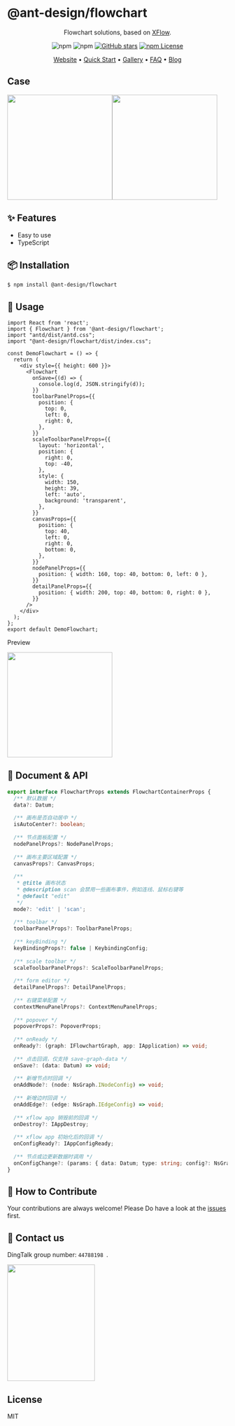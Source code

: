 # @ant-design/flowchart

<div align="center">

Flowchart solutions, based on  [XFlow](https://github.com/antvis/xflow).

![npm](https://img.shields.io/npm/v/@ant-design/charts)
![npm](https://img.shields.io/npm/dm/@ant-design/flowchart)
[![GitHub stars](https://img.shields.io/github/stars/ant-design/ant-design-charts)](https://github.com/ant-design/ant-design-charts/stargazers)
[![npm License](https://img.shields.io/npm/l/@ant-design/charts.svg)](https://www.npmjs.com/package/@ant-design/charts)

<p align="center">
  <a href="https://charts.ant.design/">Website</a> •
  <a href="https://charts.ant.design/en/docs/manual/getting-started">Quick Start</a> •
  <a href="https://charts.ant.design/en/examples/gallery">Gallery</a> •
  <a href="https://charts.ant.design/en/docs/manual/faq">FAQ</a> •
  <a href="https://www.yuque.com/antv/g2plot">Blog</a>
</p>

</div>

## Case
<div style="display: flex;flex-direction: row;">
 <img src=https://gw.alipayobjects.com/zos/antfincdn/4o%26HrctHA3/bcbfb761-4fbb-4bc9-8875-8e71853f3253.png height=240 />
 <img src=https://gw.alipayobjects.com/mdn/rms_19b204/afts/img/A*ixVAQrEoCTcAAAAAAAAAAAAAARQnAQ height=240 />
</div>  

## ✨ Features

- Easy to use
- TypeScript

## 📦 Installation

```bash | pure
$ npm install @ant-design/flowchart
```


## 🔨 Usage

```tsx | pure
import React from 'react';
import { Flowchart } from '@ant-design/flowchart';
import "antd/dist/antd.css";
import "@ant-design/flowchart/dist/index.css";

const DemoFlowchart = () => {
  return (
    <div style={{ height: 600 }}>
      <Flowchart
        onSave={(d) => {
          console.log(d, JSON.stringify(d));
        }}
        toolbarPanelProps={{
          position: {
            top: 0,
            left: 0,
            right: 0,
          },
        }}
        scaleToolbarPanelProps={{
          layout: 'horizontal',
          position: {
            right: 0,
            top: -40,
          },
          style: {
            width: 150,
            height: 39,
            left: 'auto',
            background: 'transparent',
          },
        }}
        canvasProps={{
          position: {
            top: 40,
            left: 0,
            right: 0,
            bottom: 0,
          },
        }}
        nodePanelProps={{
          position: { width: 160, top: 40, bottom: 0, left: 0 },
        }}
        detailPanelProps={{
          position: { width: 200, top: 40, bottom: 0, right: 0 },
        }}
      />
    </div>
  );
};
export default DemoFlowchart;
```

Preview

<img src=https://gw.alipayobjects.com/zos/antfincdn/gqf81qzYtJ/ae69e47b-2e1c-4dbb-9619-9a852b402d5c.png height=240>


## 📜 Document & API

```ts
export interface FlowchartProps extends FlowchartContainerProps {
  /** 默认数据 */
  data?: Datum;
  
  /** 画布是否自动居中 */
  isAutoCenter?: boolean;
  
  /** 节点面板配置 */
  nodePanelProps?: NodePanelProps;
  
  /** 画布主要区域配置 */
  canvasProps?: CanvasProps;
  
  /**
   * @title 画布状态
   * @description scan 会禁用一些画布事件，例如连线、鼠标右键等
   * @default "edit"
   */
  mode?: 'edit' | 'scan';
  
  /** toolbar */
  toolbarPanelProps?: ToolbarPanelProps;
  
  /** keyBinding */
  keyBindingProps?: false | KeybindingConfig;
  
  /** scale toolbar */
  scaleToolbarPanelProps?: ScaleToolbarPanelProps;
  
  /** form editor */
  detailPanelProps?: DetailPanelProps;
  
  /** 右键菜单配置 */
  contextMenuPanelProps?: ContextMenuPanelProps;
  
  /** popover */
  popoverProps?: PopoverProps;
  
  /** onReady */
  onReady?: (graph: IFlowchartGraph, app: IApplication) => void;
  
  /** 点击回调，仅支持 save-graph-data */
  onSave?: (data: Datum) => void;
  
  /** 新增节点时回调 */
  onAddNode?: (node: NsGraph.INodeConfig) => void;
  
  /** 新增边时回调 */
  onAddEdge?: (edge: NsGraph.IEdgeConfig) => void;
  
  /** xflow app 销毁前的回调 */
  onDestroy?: IAppDestroy;
  
  /** xflow app 初始化后的回调 */
  onConfigReady?: IAppConfigReady;
  
  /** 节点或边更新数据时调用 */
  onConfigChange?: (params: { data: Datum; type: string; config?: NsGraph.INodeConfig | NsGraph.IEdgeConfig }) => void;
}
```


## 🤝 How to Contribute

Your contributions are always welcome! Please Do have a look at the [issues](https://github.com/ant-design/ant-design-charts/issues) first.


## 📧 Contact us

DingTalk group number: `44788198 `.

<img src="https://gw.alipayobjects.com/zos/antfincdn/bi1LxWeIEj/32f85bbf-a06e-4046-96e5-417126bffeaf.png" width="200" height="266" />


## License

MIT
